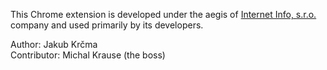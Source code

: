 This Chrome extension is developed under the aegis of [Internet Info, s.r.o.](http://www.iinfo.cz) company and used primarily by its developers.

Author: Jakub Krčma  
Contributor: Michal Krause (the boss)


